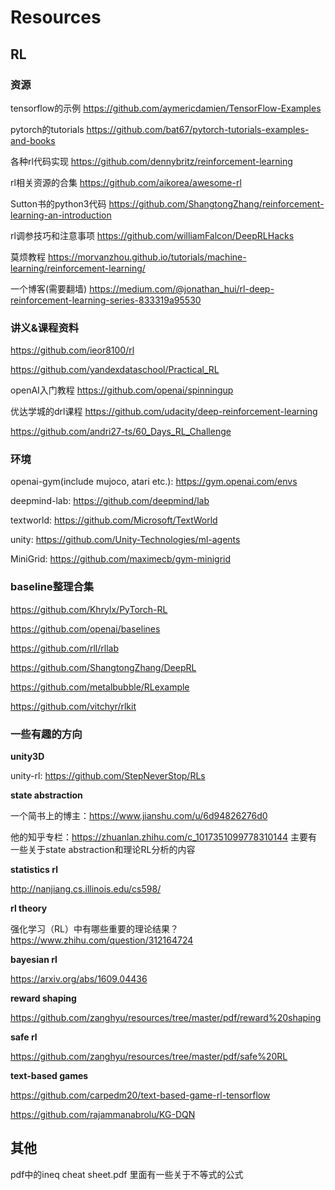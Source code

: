 
# Resources

## RL

### 资源

tensorflow的示例 https://github.com/aymericdamien/TensorFlow-Examples

pytorch的tutorials https://github.com/bat67/pytorch-tutorials-examples-and-books

各种rl代码实现 https://github.com/dennybritz/reinforcement-learning

rl相关资源的合集 https://github.com/aikorea/awesome-rl

Sutton书的python3代码 https://github.com/ShangtongZhang/reinforcement-learning-an-introduction

rl调参技巧和注意事项 https://github.com/williamFalcon/DeepRLHacks 

莫烦教程 https://morvanzhou.github.io/tutorials/machine-learning/reinforcement-learning/

一个博客(需要翻墙) https://medium.com/@jonathan_hui/rl-deep-reinforcement-learning-series-833319a95530

### 讲义&课程资料

https://github.com/ieor8100/rl

https://github.com/yandexdataschool/Practical_RL

openAI入门教程 https://github.com/openai/spinningup

优达学城的drl课程 https://github.com/udacity/deep-reinforcement-learning

https://github.com/andri27-ts/60_Days_RL_Challenge

### 环境

openai-gym(include mujoco, atari etc.): https://gym.openai.com/envs

deepmind-lab: https://github.com/deepmind/lab

textworld: https://github.com/Microsoft/TextWorld

unity: https://github.com/Unity-Technologies/ml-agents

MiniGrid: https://github.com/maximecb/gym-minigrid

### baseline整理合集

https://github.com/Khrylx/PyTorch-RL

https://github.com/openai/baselines

https://github.com/rll/rllab

https://github.com/ShangtongZhang/DeepRL

https://github.com/metalbubble/RLexample

https://github.com/vitchyr/rlkit

### 一些有趣的方向

**unity3D** 

unity-rl:  https://github.com/StepNeverStop/RLs 

**state abstraction** 

一个简书上的博主：https://www.jianshu.com/u/6d94826276d0 

他的知乎专栏：https://zhuanlan.zhihu.com/c_1017351099778310144 主要有一些关于state abstraction和理论RL分析的内容

**statistics rl** 

http://nanjiang.cs.illinois.edu/cs598/

**rl theory**

强化学习（RL）中有哪些重要的理论结果？ https://www.zhihu.com/question/312164724

**bayesian rl** 

https://arxiv.org/abs/1609.04436

**reward shaping**

https://github.com/zanghyu/resources/tree/master/pdf/reward%20shaping

**safe rl**

https://github.com/zanghyu/resources/tree/master/pdf/safe%20RL

**text-based games** 

https://github.com/carpedm20/text-based-game-rl-tensorflow

https://github.com/rajammanabrolu/KG-DQN


## 其他

pdf中的ineq cheat sheet.pdf  里面有一些关于不等式的公式

